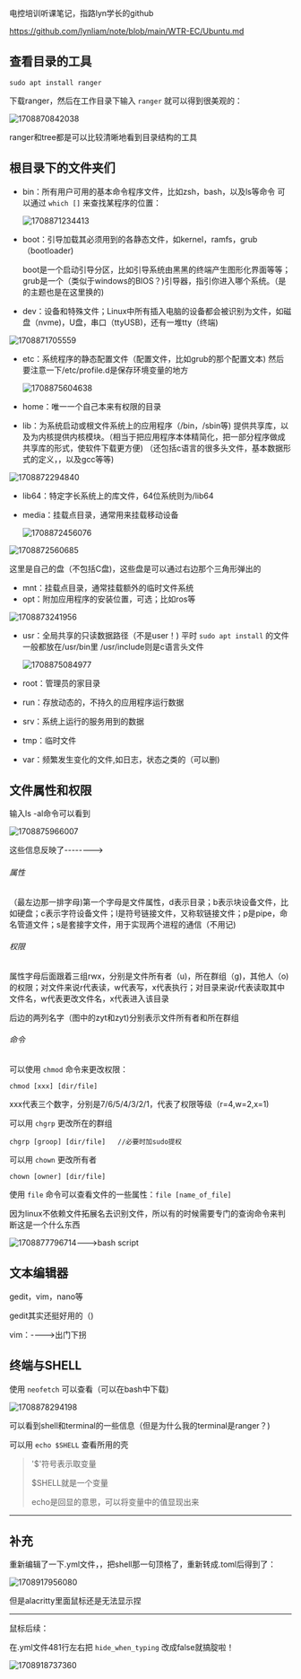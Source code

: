 电控培训听课笔记，指路lyn学长的github

https://github.com/lynliam/note/blob/main/WTR-EC/Ubuntu.md

## 查看目录的工具

```
sudo apt install ranger
```

下载ranger，然后在工作目录下输入 `ranger` 就可以得到很美观的：

![1708870842038](image/ubuntu听课笔记/1708870842038.png)

ranger和tree都是可以比较清晰地看到目录结构的工具

## 根目录下的文件夹们

* bin：所有用户可用的基本命令程序文件，比如zsh，bash，以及ls等命令
  可以通过 `which []` 来查找某程序的位置：

  ![1708871234413](image/ubuntu听课笔记/1708871234413.png)
* boot：引导加载其必须用到的各静态文件，如kernel，ramfs，grub（bootloader)

  boot是一个启动引导分区，比如引导系统由黑黑的终端产生图形化界面等等；grub是一个（类似于windows的BIOS？)引导器，指引你进入哪个系统。（是的主题也是在这里换的)
* dev：设备和特殊文件；Linux中所有插入电脑的设备都会被识别为文件，如磁盘（nvme)，U盘，串口（ttyUSB)，还有一堆tty（终端)

![1708871705559](image/ubuntu听课笔记/1708871705559.png)

* etc：系统程序的静态配置文件（配置文件，比如grub的那个配置文本)
  然后要注意一下/etc/profile.d是保存环境变量的地方

  ![1708875604638](image/ubuntu听课笔记/1708875604638.png)
* home：唯一一个自己本来有权限的目录
* lib：为系统启动或根文件系统上的应用程序（/bin，/sbin等) 提供共享库，以及为内核提供内核模块。（相当于把应用程序本体精简化，把一部分程序做成共享库的形式，使软件下载更方便)
  （还包括c语言的很多头文件，基本数据形式的定义，，以及gcc等等)

![1708872294840](image/ubuntu听课笔记/1708872294840.png)

* lib64：特定字长系统上的库文件，64位系统则为/lib64
* media：挂载点目录，通常用来挂载移动设备

  ![1708872456076](image/ubuntu听课笔记/1708872456076.png)

![1708872560685](image/ubuntu听课笔记/1708872560685.png)

这里是自己的盘（不包括C盘)，这些盘是可以通过右边那个三角形弹出的

* mnt：挂载点目录，通常挂载额外的临时文件系统
* opt：附加应用程序的安装位置，可选；比如ros等

![1708873241956](image/ubuntu听课笔记/1708873241956.png)

* usr：全局共享的只读数据路径（不是user！)
  平时 `sudo apt install` 的文件一般都放在/usr/bin里
  /usr/include则是c语言头文件

  ![1708875084977](image/ubuntu听课笔记/1708875084977.png)
* root：管理员的家目录
* run：存放动态的，不持久的应用程序运行数据
* srv：系统上运行的服务用到的数据
* tmp：临时文件
* var：频繁发生变化的文件,如日志，状态之类的（可以删)

## 文件属性和权限

输入ls -al命令可以看到

![1708875966007](image/ubuntu听课笔记/1708875966007.png)

这些信息反映了-------->

###### 属性

（最左边那一排字母)第一个字母是文件属性，d表示目录；b表示块设备文件，比如硬盘；c表示字符设备文件；l是符号链接文件，又称软链接文件；p是pipe，命名管道文件；s是套接字文件，用于实现两个进程的通信（不用记)

###### 权限

属性字母后面跟着三组rwx，分别是文件所有者（u)，所在群组（g)，其他人（o)的权限；对文件来说r代表读，w代表写，x代表执行；对目录来说r代表读取其中文件名，w代表更改文件名，x代表进入该目录

后边的两列名字（图中的zyt和zyt)分别表示文件所有者和所在群组

###### 命令

可以使用 `chmod` 命令来更改权限：

```
chmod [xxx] [dir/file]
```

xxx代表三个数字，分别是7/6/5/4/3/2/1，代表了权限等级（r=4,w=2,x=1)

可以用 `chgrp` 更改所在的群组

```
chgrp [groop] [dir/file]   //必要时加sudo提权
```

可以用 `chown` 更改所有者

```
chown [owner] [dir/file]
```

使用 `file` 命令可以查看文件的一些属性：`file [name_of_file]`

因为linux不依赖文件拓展名去识别文件，所以有的时候需要专门的查询命令来判断这是一个什么东西

![1708877796714](image/ubuntu听课笔记/1708877796714.png)--->bash script

## 文本编辑器

gedit，vim，nano等

gedit其实还挺好用的（)

vim：---->出门下拐

## 终端与SHELL

使用 `neofetch` 可以查看（可以在bash中下载)

![1708878294198](image/ubuntu听课笔记/1708878294198.png)

可以看到shell和terminal的一些信息（但是为什么我的terminal是ranger？)

可以用 `echo $SHELL` 查看所用的壳

> '$'符号表示取变量
>
> $SHELL就是一个变量
>
> echo是回显的意思，可以将变量中的值显现出来

---

## 补充

重新编辑了一下.yml文件，，把shell那一句顶格了，重新转成.toml后得到了：

![1708917956080](image/ubuntu听课笔记/1708917956080.png)

但是alacritty里面鼠标还是无法显示捏

---

鼠标后续：

在.yml文件481行左右把 `hide_when_typing` 改成false就搞腚啦！

![1708918737360](image/ubuntu听课笔记/1708918737360.png)
